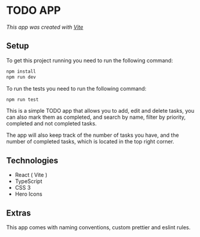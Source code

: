 # TODO APP

_This app was created with [Vite](https://vitejs.dev/guide/)_

## Setup

To get this project running you need to run the following command:

```bash
npm install
npm run dev
```

To run the tests you need to run the following command:

```bash
npm run test
```

This is a simple TODO app that allows you to add, edit and delete tasks, you can also mark them as completed, and search by name, filter by priority, completed and not completed tasks.

The app will also keep track of the number of tasks you have, and the number of completed tasks, which is located in the top right corner.

## Technologies

- React ( Vite )
- TypeScript
- CSS 3
- Hero Icons

## Extras

This app comes with naming conventions, custom prettier and eslint rules.
